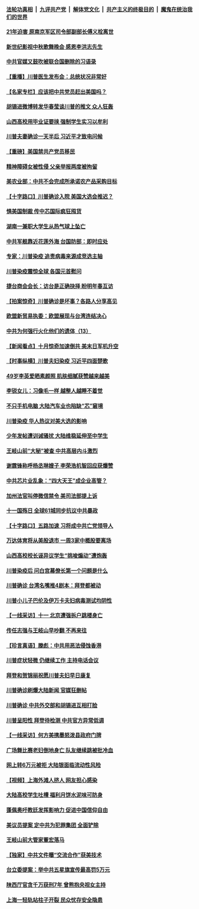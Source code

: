 

####  [法轮功真相](../../../../basic/blob/master/README.md?t=10040331) &nbsp;|&nbsp; [九评共产党](../../../../9ping.md/blob/master/README.md?t=10040331) &nbsp;|&nbsp; [解体党文化](../../../../jtdwh.md/blob/master/README.md?t=10040331)  &nbsp;|&nbsp; [共产主义的终极目的](../../../../gczydzjmd.md/blob/master/README.md?t=10040331) &nbsp;|&nbsp; [魔鬼在统治我们的世界](../../../../mgztzwmdsj.md/blob/master/README.md?t=10040331) 

#### [21年迫害 原南京军区司令部副部长傅义栓离世](../pages/nsc413/n12449790.md?t=10040331) 

#### [新世纪影视中秋歌舞晚会 感恩李洪志先生](../pages/nsc413/n12450877.md?t=10040331) 

#### [中共官媒又鼓吹被联合国删除的习语录](../pages/nsc413/n12450112.md?t=10040331) 

#### [【重播】川普医生发布会：总统状况非常好](../pages/nsc413/n12448194.md?t=10040331) 

#### [【名家专栏】应该把中共党员赶出美国吗？](../pages/nsc413/n12449922.md?t=10040331) 

#### [胡锡进微博转发华春莹谈川普的推文 众人狂轰](../pages/nsc413/n12449807.md?t=10040331) 

#### [山西高校用毕业证要挟 强制学生实习以牟利](../pages/nsc413/n12450209.md?t=10040331) 

#### [川普夫妻确诊一天半后 习近平才致电问候](../pages/nsc413/n12449917.md?t=10040331) 

#### [【重磅】美国禁共产党员移民](../pages/nsc413/n12449953.md?t=10040331) 

#### [精神障碍女被性侵 父亲举报两度被拘留](../pages/nsc413/n12449779.md?t=10040331) 

#### [美农业部：中共不会完成所承诺农产品采购目标](../pages/nsc413/n12449765.md?t=10040331) 

#### [【十字路口】川普确诊入院 美国大选会推迟？](../pages/nsc413/n12449004.md?t=10040331) 

#### [惧美国制裁 传中芯国际疯狂囤货](../pages/nsc413/n12449513.md?t=10040331) 

#### [湖南一兼职大学生从热气球上坠亡](../pages/nsc413/n12449744.md?t=10040331) 

#### [中共军舰靠近花莲外海 台国防部：即时应处](../pages/nsc413/n12449610.md?t=10040331) 

#### [专家：川普染疫 追责病毒来源成竞选主轴](../pages/nsc413/n12449524.md?t=10040331) 

#### [川普染疫震惊全球 各国元首慰问](../pages/nsc413/n12449475.md?t=10040331) 

#### [捷台商会会长：访台是正确抉择 盼明年春互访](../pages/nsc413/n12449301.md?t=10040331) 

#### [【拍案惊奇】川普确诊是坏事？各路人分享高见](../pages/nsc413/n12449130.md?t=10040331) 

#### [欧盟新贸易执委：欧盟展现与台湾连结决心](../pages/nsc413/n12449165.md?t=10040331) 

#### [中共为何强行火化他们的遗体（13）](../pages/nsc413/n12448758.md?t=10040331) 

#### [【新闻看点】十月惊奇加速倒共 美末日军机升空](../pages/nsc413/n12448745.md?t=10040331) 


#### [【时事纵横】川普夫妇染疫 习近平四面楚歌](../pages/nsc413/n12448472.md?t=10040331) 

#### [49岁李英爱晒素颜照 肌肤细腻获赞越来越美](../pages/nsc413/n12448692.md?t=10040331) 

#### [李锐女儿：习像毛一样 越整人越睡不着觉](../pages/nsc413/n12448645.md?t=10040331) 

#### [不只手机电脑 大陆汽车业也陷缺“芯”窘境](../pages/nsc413/n12448813.md?t=10040331) 

#### [川普染疫 华人热议对美大选的影响](../pages/nsc413/n12448208.md?t=10040331) 

#### [少年发帖遭训诫骚扰 大陆维稳延伸至中学生](../pages/nsc413/n12448631.md?t=10040331) 

#### [王岐山前“大秘”被查 中共高层内斗激烈](../pages/nsc413/n12448364.md?t=10040331) 

#### [谢霆锋称呼杨丞琳嫂子 李荣浩机智回应获爆赞](../pages/nsc413/n12448544.md?t=10040331) 

#### [中共芯片业乱象：“四大天王”成企业高管？](../pages/nsc413/n12448470.md?t=10040331) 

#### [加州法官叫停微信禁令 美司法部提上诉](../pages/nsc413/n12448573.md?t=10040331) 

#### [十一国殇日 全球61城同步抗议中共暴政](../pages/nsc413/n12447794.md?t=10040331) 

#### [【十字路口】五路加速 习将成中共亡党领导人](../pages/nsc413/n12446340.md?t=10040331) 

#### [万达体育将从美股退市 一周3家中概股要离场](../pages/nsc413/n12448083.md?t=10040331) 

#### [山西高校校长诬异议学生“挑唆煽动”遭炮轰](../pages/nsc413/n12448263.md?t=10040331) 

#### [川普染疫后 问白宫幕僚长第一个问题是什么](../pages/nsc413/n12448288.md?t=10040331) 

#### [川普确诊 台湾名嘴推4剧本：拜登都被动](../pages/nsc413/n12448099.md?t=10040331) 

#### [川普小儿子巴伦及伊万卡夫妇病毒测试均阴性](../pages/nsc413/n12448248.md?t=10040331) 

#### [【一线采访】十一 北京遭强拆户跳楼身亡](../pages/nsc413/n12448010.md?t=10040331) 

#### [传任志强与王岐山早吵翻 不再来往](../pages/nsc413/n12448198.md?t=10040331) 

#### [【珍言真语】滕彪：中共用恶法侵蚀香港](../pages/nsc413/n12444721.md?t=10040331) 

#### [川普症状轻微 仍继续工作 主持电话会议](../pages/nsc413/n12448227.md?t=10040331) 

#### [拜登和贺锦丽祝愿川普夫妇早日康复](../pages/nsc413/n12448127.md?t=10040331) 

#### [川普确诊刷爆大陆新闻 官媒狂删帖](../pages/nsc413/n12448133.md?t=10040331) 

#### [川普确诊 中共外交部和胡锡进互相打脸](../pages/nsc413/n12448090.md?t=10040331) 

#### [川普呈阳性 拜登待检测 中共官方异常低调](../pages/nsc413/n12447971.md?t=10040331) 

#### [【一线采访】何方美携墨怒泼县政府门牌](../pages/nsc413/n12447819.md?t=10040331) 

#### [广场舞比赛老妇倒地身亡 队友继续跳被批冷血](../pages/nsc413/n12447824.md?t=10040331) 

#### [网上转6万元被拒 大陆银面临流动性风险](../pages/nsc413/n12446982.md?t=10040331) 

#### [【视频】上海外滩人挤人 网友担心感染](../pages/nsc413/n12447420.md?t=10040331) 

#### [大陆高校学生吐槽 福利月饼水泥味可防身](../pages/nsc413/n12447342.md?t=10040331) 

#### [蓬佩奥吁教廷发挥影响力 促进中国信仰自由](../pages/nsc413/n12447644.md?t=10040331) 

#### [美议员提案 定中共为犯罪集团 全面铲除](../pages/nsc413/n12447636.md?t=10040331) 

#### [王岐山前大管家董宏落马](../pages/nsc413/n12446972.md?t=10040331) 

#### [【独家】中共文件曝“交流合作”获美技术](../pages/nsc413/n12440361.md?t=10040331) 

#### [台立委提案：举中共五星旗宣传最高罚5万元](../pages/nsc413/n12446843.md?t=10040331) 

#### [陕西厅官贪千万获刑7年 曾熊抱央视女主持](../pages/nsc413/n12446890.md?t=10040331) 

#### [上海一轻轨站柱子开裂 民众忧存安全隐患](../pages/nsc413/n12446848.md?t=10040331) 

